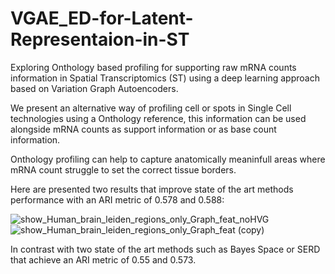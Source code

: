 # VGAE_ED-for-Latent-Representaion-in-ST
Exploring Onthology based profiling for supporting raw mRNA counts information in Spatial Transcriptomics (ST) using a deep learning approach based on Variation Graph Autoencoders.

We present an alternative way of profiling cell or spots in Single Cell technologies using a Onthology reference, this information can be used alongside mRNA counts as support information or as base count information. 

Onthology profiling can help to capture anatomically meaninfull areas where mRNA count struggle to set the correct tissue borders.

Here are presented two results that improve state of the art methods performance with an ARI metric of 0.578 and 0.588:


![show_Human_brain_leiden_regions_only_Graph_feat_noHVG](https://user-images.githubusercontent.com/56892292/134486112-9723f58a-7507-4f44-8753-7a2eb61040a9.png)
![show_Human_brain_leiden_regions_only_Graph_feat (copy)](https://user-images.githubusercontent.com/56892292/134486660-434a45d9-0eab-45aa-8a20-b5fdc12dfb89.png)

In contrast with two state of the art methods such as Bayes Space or SERD that achieve an ARI metric of 0.55 and 0.573.

